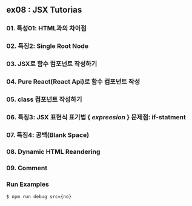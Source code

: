## ex08 : JSX Tutorias

### 01. 특성01: HTML과의 차이점
### 02. 특징2: Single Root Node
### 03. JSX로 함수 컴포넌트 작성하기 
### 04. Pure React(React Api)로 함수 컴포넌트 작성
### 05. class 컴포넌트 작성하기 
### 06. 특징3: JSX 표현식 표기법 { _expreesion_ } 문제점: if-statment
### 07. 특징4: 공백(Blank Space)
### 08. Dynamic HTML Reandering 
### 09. Comment






### Run Examples
```bash
$ npm run debug src={no}
```
